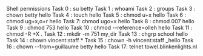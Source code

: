 Shell permissions
Task 0 : su betty
Task 1 : whoami
Task 2 : groups
Task 3 : chown betty hello
Task 4 : touch hello
Task 5 : chmod u+x hello
Task 6 : chmod ug+x,o+r hello
Task 7: chmod ugo+x hello
Task 8 : chmod 007 hello
Task 9 : chmod 753 hello
Task 10 : chmod --reference=olleh hello
Task 11 : chmod -R +X .
Task 12 : mkdir -m 751 my_dir
Task 13 : chgrp school hello
Task 14 : chown vincent:staff *
Task 15 : chown -h vincent:staff _hello
Task 16 : chown --from=guillaume betty hello
Task 17: telnet towel.blinkenlights.nl
